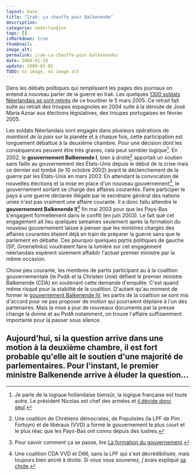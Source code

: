 ```yaml
---
layout: base
title: "Irak: ça chauffe pour Balkenende"
description: 
categorie: nederlandjes
tags: []
isMarkdown: true
thumbnail: 
image_alt: 
permalink: irak-ca-chauffe-pour-balkenende/
date: 2009-01-29
update: 2009-02-01
TODO: no image, no image alt
---
```




Dans les débats politiques qui remplissent les pages des journaux on entend à nouveau parler de la guerre en Irak. Les quelques [1300 soldats Néerlandais se sont retirés](http://www.ambafrance-nl.org/spip.php?article5427) de ce bourbier le 5 mars 2005. Ce retrait fait suite au retrait des troupes espagnoles en 2004 suite à la déroute de José María Aznar aux élections législatives, des troupes portugaises en février 2005.

Les soldats Néerlandais sont engagés dans plusieurs opérations de <i>maintient de la paix</i> sur la planète et à chaque fois, cette participation est longuement débattue à la deuxième chambre. Pour une décision dont les conséquences peuvent être très graves, cela peut sembler logique[^1]. En 2002, le **gouvernement Balkenende I**, bien à droite[^2] apportait un soutien sans faille au gouvernement des États-Unis depuis le début de la crise mais ce dernier est tombé (le 10 octobre 2002) avant le déclenchement de la guerre par les États-Unis en mars 2003. En attendant la convocation de nouvelles élections et la mise en place d'un nouveau gouvernement[^3], le gouvernement sortant se charge des affaires courantes. Faire participer le pays à une guerre déclarée illégale par le secrétaire général des nations unies n'est pas vraiment une affaire courante. Il a donc fallu attendre le **gouvernement Balkenende II**[^4] fin mai 2003 pour que les Pays-Bas s'engagent formellement dans le conflit (en juin 2003). Le fait que cet engagement ait lieu quelques semaines seulement après la formation du nouveau gouvernement laisse à penser que les ministres chargés des affaires courantes étaient déjà en train de préparer la guerre sans que le parlement en débatte. Ces pourquoi quelques pqrtis politiques de gauche (SP, Groenelinks) voudraient faire la lumière sur cet engagement néerlandais espèrent sûrement affaiblir l'actuel premier ministre par la même occasion.

Chose peu courante, les membres de partis participant au à la coalition gouvernementale (le PvdA et la Christen Unie) défient le premier ministre Balkenende (CDA) en soutenant cette demande d'enquête. C'est quand même risqué pour la stabilité de la coalition. D'autant qu'au moment de former le [gouvernement Balkenende IV](/nieuw-kabinet-balkenende-iv), les partis de la coalition se sont mis d'accord pour ne pas proposer de motion qui pourraient déplaire à l'un des partenaires. Mais la mise à jour de nouveaux documents par la presse change la donne et au PvdA notamment, on trouve l'affaire suffisamment importante pour la passer sous silence.

Aujourd'hui, si la question arrive dans une motion à la deuxième chambre, il est fort probable qu'elle ait le soutien d'une majorité de parlementaires. Pour l'instant, le premier ministre Balkenende arrive à éluder la question...
---
[^1]: Je parle de la logique hollandaise biensûr, la logique française est toute autre. Le président Nicolas est chef des armées et [il décide donc seul](http://latelelibre.fr/index.php/2008/04/motion-de-censure-sur-lafghanistan/). 
[^2]: Une coalition de Chrétiens démocrates, de Populistes (la LPF de Pim Fortuyn) et de libéraux (VVD) a formé le gouvernement le plus court et le plus réac que les Pays-Bas ont connu depuis des lustres.
[^3]: Pour savoir comment ça se passe, lire [La formation du gouvernement](/la-formation-du-gouvernement).
[^4]: Une coalition CDA VVD et D66, sans la LPF qui s'est décrédibilisée, mais toujours bien ancré à droite. Si vous vous souvenez, j'avais expliqué [sa chute](/balkenende-ii-est-tombe).